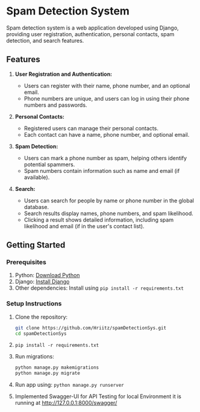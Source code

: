 # Spam Detection System

Spam detection system is a web application developed using Django, providing user registration, authentication, personal contacts, spam detection, and search features.

## Features

1. **User Registration and Authentication:**
   - Users can register with their name, phone number, and an optional email.
   - Phone numbers are unique, and users can log in using their phone numbers and passwords.

2. **Personal Contacts:**
   - Registered users can manage their personal contacts.
   - Each contact can have a name, phone number, and optional email.

3. **Spam Detection:**
   - Users can mark a phone number as spam, helping others identify potential spammers.
   - Spam numbers contain information such as name and email (if available).

4. **Search:**
   - Users can search for people by name or phone number in the global database.
   - Search results display names, phone numbers, and spam likelihood.
   - Clicking a result shows detailed information, including spam likelihood and email (if in the user's contact list).

## Getting Started

### Prerequisites

1. Python: [Download Python](https://www.python.org/downloads/)
2. Django: [Install Django](https://www.djangoproject.com/download/)
3. Other dependencies: Install using `pip install -r requirements.txt`

### Setup Instructions

1. Clone the repository:

   ```bash
   git clone https://github.com/Hriitz/spamDetectionSys.git
   cd spamDetectionSys


2. ```pip install -r requirements.txt```

3. Run migrations:
   ```bash
   python manage.py makemigrations
   python manage.py migrate

4. Run app using: ```python manage.py runserver```


5. Implemented Swagger-UI for API Testing
   for local Environment it is running at http://127.0.0.1:8000/swagger/
